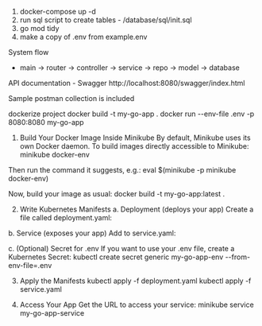 1. docker-compose up -d
2. run sql script to create tables - /database/sql/init.sql
3. go mod tidy
4. make a copy of .env from example.env


System flow
- main -> router -> controller -> service -> repo -> model -> database

API documentation - Swagger
http://localhost:8080/swagger/index.html

Sample postman collection is included


dockerize project
docker build -t my-go-app .
docker run --env-file .env -p 8080:8080 my-go-app

1. Build Your Docker Image Inside Minikube
By default, Minikube uses its own Docker daemon. To build images directly accessible to Minikube:
minikube docker-env

Then run the command it suggests, e.g.:
eval $(minikube -p minikube docker-env)

Now, build your image as usual:
docker build -t my-go-app:latest .

2. Write Kubernetes Manifests
a. Deployment (deploys your app)
Create a file called deployment.yaml:

b. Service (exposes your app)
Add to service.yaml:

c. (Optional) Secret for .env
If you want to use your .env file, create a Kubernetes Secret:
kubectl create secret generic my-go-app-env --from-env-file=.env

3. Apply the Manifests
kubectl apply -f deployment.yaml
kubectl apply -f service.yaml

4. Access Your App
Get the URL to access your service:
minikube service my-go-app-service